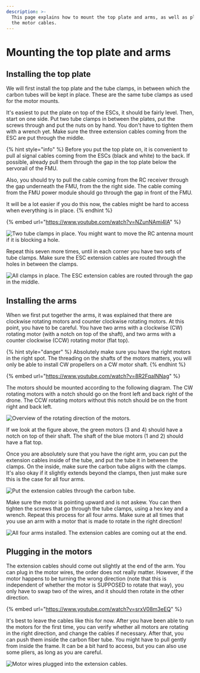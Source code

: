 ```yaml
---
description: >-
  This page explains how to mount the top plate and arms, as well as plugging in
  the motor cables.
---
```


# Mounting the top plate and arms

## Installing the top plate

We will first install the top plate and the tube clamps, in between which the carbon tubes will be kept in place. These are the same tube clamps as used for the motor mounts.

It's easiest to put the plate on top of the ESCs, it should be fairly level. Then, start on one side. Put two tube clamps in between the plates, put the screws through and put the nuts on by hand. You don't have to tighten them with a wrench yet. Make sure the three extension cables coming from the ESC are put through the middle.

{% hint style="info" %}
Before you put the top plate on, it is convenient to pull al signal cables coming from the ESCs (black and white) to the back. If possible, already pull them through the gap in the top plate below the servorail of the FMU.

Also, you should try to pull the cable coming from the RC receiver through the gap underneath the FMU, from the the right side. The cable coming from the FMU power module should go through the gap in front of the FMU.&#x20;

It will be a lot easier if you do this now, the cables might be hard to access when everything is in place.
{% endhint %}

{% embed url="https://www.youtube.com/watch?v=NZunNAmi4IA" %}

![Two tube clamps in place. You might want to move the RC antenna mount if it is blocking a hole.](../../.gitbook/assets/20190221\_144608.jpg)

Repeat this seven more times, until in each corner you have two sets of tube clamps. Make sure the ESC extension cables are routed through the holes in between the clamps.

![All clamps in place. The ESC extension cables are routed through the gap in the middle.](../../.gitbook/assets/20190221\_145347.jpg)

## Installing the arms

When we first put together the arms, it was explained that there are clockwise rotating motors and counter clockwise rotating motors. At this point, you have to be careful. You have two arms with a clockwise (CW) rotating motor (with a notch on top of the shaft), and two arms with a counter clockwise (CCW) rotating motor (flat top).

{% hint style="danger" %}
Absolutely make sure you have the right motors in the right spot. The threading on the shafts of the motors matters, you will only be able to install CW propellers on a CW motor shaft.&#x20;
{% endhint %}

{% embed url="https://www.youtube.com/watch?v=8R2FqalNNag" %}

The motors should be mounted according to the following diagram. The CW rotating motors with a notch should go on the front left and back right of the drone. The CCW rotating motors without this notch should be on the front right and back left.&#x20;

![Overview of the rotating direction of the motors.](<../../.gitbook/assets/image (143).png>)

If we look at the figure above, the green motors (3 and 4) should have a notch on top of their shaft. The shaft of the blue motors (1 and 2) should have a flat top.

Once you are absolutely sure that you have the right arm, you can put the extension cables inside of the tube, and put the tube it in between the clamps. On the inside, make sure the carbon tube aligns with the clamps. It's also okay if it slightly extends beyond the clamps, then just make sure this is the case for all four arms.

![Put the extension cables through the carbon tube.](../../.gitbook/assets/20190221\_145535.jpg)

Make sure the motor is pointing upward and is not askew. You can then tighten the screws that go through the tube clamps, using a hex key and a wrench. Repeat this process for all four arms. Make sure at all times that you use an arm with a motor that is made to rotate in the right direction!

![All four arms installed. The extension cables are coming out at the end.](../../.gitbook/assets/20190221\_152315.jpg)

## Plugging in the motors

The extension cables should come out slightly at the end of the arm. You can plug in the motor wires, the order does not really matter. However, if the motor happens to be turning the wrong direction (note that this is independent of whether the motor is SUPPOSED to rotate that way), you only have to swap two of the wires, and it should then rotate in the other direction.

{% embed url="https://www.youtube.com/watch?v=srxV08m3eEQ" %}

It's best to leave the cables like this for now. After you have been able to run the motors for the first time, you can verify whether all motors are rotating in the right direction, and change the cables if necessary. After that, you can push them inside the carbon fiber tube. You might have to pull gently from inside the frame. It can be a bit hard to access, but you can also use some pliers, as long as you are careful.

![Motor wires plugged into the extension cables.](../../.gitbook/assets/20190221\_152617.jpg)


